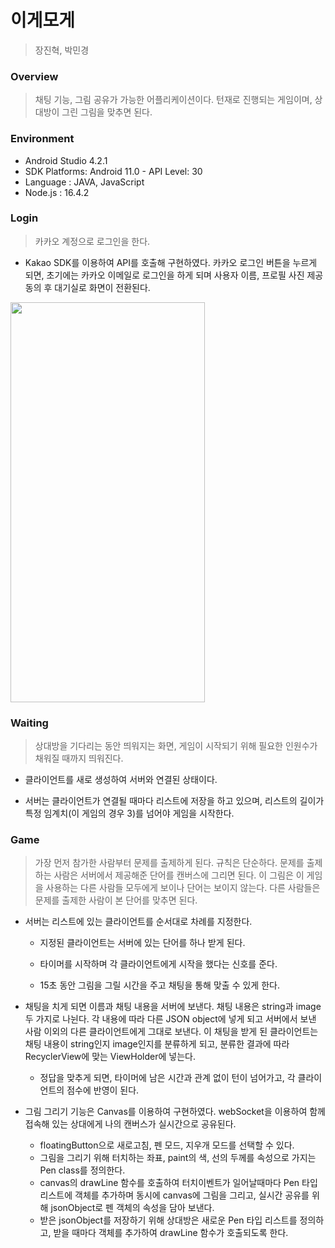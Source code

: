 

# 이게모게

> 장진혁, 박민경



### Overview

> 채팅 기능, 그림 공유가 가능한 어플리케이션이다. 턴재로 진행되는 게임이며, 상대방이 그린 그림을 맞추면 된다. 



### Environment

* Android Studio 4.2.1
* SDK Platforms: Android 11.0 - API Level: 30
* Language : JAVA, JavaScript
* Node.js : 16.4.2



### Login

> 카카오 계정으로 로그인을 한다.

* Kakao SDK를 이용하여 API를 호출해 구현하였다. 카카오 로그인 버튼을 누르게 되면, 초기에는 카카오 이메일로 로그인을 하게 되며 사용자 이름, 프로필 사진 제공 동의 후 대기실로 화면이 전환된다.


<img src="https://user-images.githubusercontent.com/86706527/125457858-6d57b695-5787-4d72-946d-df8be43640c0.jpg" width="311" height="640">





### Waiting

> 상대방을 기다리는 동안 띄워지는 화면, 게임이 시작되기 위해 필요한 인원수가 채워질 때까지 띄워진다. 

- 클라이언트를 새로 생성하여 서버와 연결된 상태이다.

- 서버는 클라이언트가 연결될 때마다 리스트에 저장을 하고 있으며, 리스트의 길이가 특정 임계치(이 게임의 경우 3)를 넘어야 게임을 시작한다.



### Game

> 가장 먼저 참가한 사람부터 문제를 출제하게 된다. 규칙은 단순하다. 문제를 출제하는 사람은 서버에서 제공해준 단어를 캔버스에 그리면 된다. 이 그림은 이 게임을 사용하는 다른 사람들 모두에게 보이나 단어는 보이지 않는다. 다른 사람들은 문제를 출제한 사람이 본 단어를 맞추면 된다.


* 서버는 리스트에 있는 클라이언트를 순서대로 차례를 지정한다. 

  * 지정된 클라이언트는 서버에 있는 단어를 하나 받게 된다.

  * 타이머를 시작하며 각 클라이언트에게 시작을 했다는 신호를 준다.
  * 15초 동안 그림을 그릴 시간을 주고 채팅을 통해 맞출 수 있게 한다. 
* 채팅을 치게 되면 이름과 채팅 내용을 서버에 보낸다. 채팅 내용은 string과 image 두 가지로 나뉜다. 각 내용에 따라 다른 JSON object에 넣게 되고 서버에서 보낸 사람 이외의 다른 클라이언트에게 그대로 보낸다. 이 채팅을 받게 된 클라이언트는 채팅 내용이 string인지 image인지를 분류하게 되고, 분류한 결과에 따라 RecyclerView에 맞는 ViewHolder에 넣는다. 
  * 정답을 맞추게 되면, 타이머에 남은 시간과 관계 없이 턴이 넘어가고, 각 클라이언트의 점수에 반영이 된다.  
* 그림 그리기 기능은 Canvas를 이용하여 구현하였다. webSocket을 이용하여 함께 접속해 있는 상대에게 나의 캔버스가 실시간으로 공유된다.
  * floatingButton으로 새로고침, 펜 모드, 지우개 모드를 선택할 수 있다.
  * 그림을 그리기 위해 터치하는 좌표, paint의 색, 선의 두께를 속성으로 가지는 Pen class를 정의한다.
  * canvas의 drawLine 함수를 호출하여 터치이벤트가 일어날때마다 Pen 타입 리스트에 객체를 추가하며 동시에 canvas에 그림을 그리고, 실시간 공유를 위해 jsonObject로 펜 객체의 속성을 담아 보낸다.
  * 받은 jsonObject를 저장하기 위해 상대방은 새로운 Pen 타입 리스트를 정의하고, 받을 때마다 객체를 추가하여 drawLine 함수가 호출되도록 한다. 

